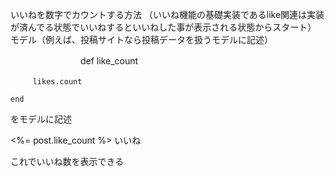 いいねを数字でカウントする方法
（いいね機能の基礎実装であるlike関連は実装が済んでる状態でいいねするといいねした事が表示される状態からスタート）
モデル（例えば、投稿サイトなら投稿データを扱うモデルに記述）

　　　　　　　　def like_count　
        
    　　　likes.count
       
    end

をモデルに記述

<p><%= post.like_count %> いいね</p>

これでいいね数を表示できる

